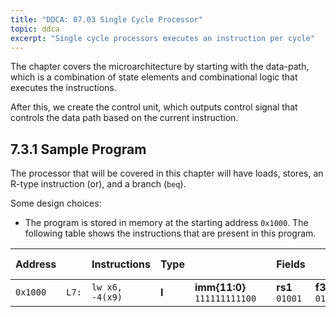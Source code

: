 ```yaml
---
title: "DDCA: 07.03 Single Cycle Processor"
topic: ddca
excerpt: "Single cycle processors executes an instruction per cycle"
---
```


The chapter covers the microarchitecture by starting with the data-path, which is a combination of state elements and combinational logic that executes the instructions.

After this, we create the control unit, which outputs control signal that controls the data path based on the current instruction.

## 7.3.1 Sample Program

The processor that will be covered in this chapter will have loads, stores, an R-type instruction (or), and a branch (`beq`).

Some design choices:

- The program is stored in memory at the starting address `0x1000`. The following table shows the instructions that are present in this program.

| Address | | Instructions | Type | | | Fields | | | | |Machine Language |
| --- | --- | --- | --- | --- | --- | --- | --- | --- | --- | --- | --- |
| `0x1000` | `L7:` | `lw x6, -4(x9)` | **I** | **imm{11:0}** `111111111100` | | **rs1** `01001` | **f3** `010` | **rd** `00110` | **op** `0000011` | `0xFFC4A303`
